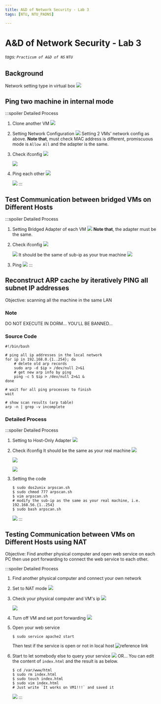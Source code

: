 ```yaml
---
title: A&D of Network Security - Lab 3
tags: [NTU, NTU_PADNS]

---
```


# A&D of Network Security - Lab 3
###### tags: `Practicum of A&D of NS` `NTU`

## Background
Network setting type in virtual box
![](https://i.imgur.com/g2J83Xg.png)


## Ping two machine in internal mode
:::spoiler Detailed Process
1. Clone another VM
![](https://i.imgur.com/vsI7lWa.png)
2. Setting Network Configuration
![](https://i.imgur.com/OqZ9Owm.png)
Setting 2 VMs' network config as above.
**Note that**, must check MAC address is different, promiscuous mode is `Allow All` and the adapter is the same.
3. Check ifconfig
    ![](https://i.imgur.com/91Ab7Cv.png)

    ![](https://i.imgur.com/kyutuue.png)

4. Ping each other
    ![](https://i.imgur.com/BWKJoNX.png)
    
    ![](https://i.imgur.com/TjgV49I.png)
:::

## Test Communication between bridged VMs on Different Hosts
:::spoiler Detailed Process
1. Setting Bridged Adapter of each VM
![](https://i.imgur.com/yhRpgtB.png)
**Note that**, the adapter must be the same.
2. Check ifconfig
    ![](https://i.imgur.com/N518AnH.png)
    
    ![](https://i.imgur.com/Aglx8eC.png)
    It should be the same of sub-ip as your true machine
    ![](https://i.imgur.com/VVDmB30.png)
3. Ping
![](https://i.imgur.com/mKQyTNe.png)
:::

## Reconstruct ARP cache by iteratively PING all subnet IP addresses
Objective: scanning all the machine in the same LAN
### Note
DO NOT EXECUTE IN DORM... YOU'LL BE BANNED...
### Source Code
```bash=
#!/bin/bash

# ping all ip addresses in the local network
for ip in 192.168.0.{1..254}; do
	# delete old arp records
	sudo arp -d $ip > /dev/null 2>&1
	# get new arp info by ping
	ping -c 5 $ip > /dev/null 2>&1 &
done

# wait for all ping processes to finish
wait

# show scan results (arp table)
arp -n | grep -v incomplete
```
### Detailed Process
:::spoiler Detailed Process
1. Setting to Host-Only Adapter
![](https://i.imgur.com/GFJ1uBY.png)
2. Check ifconfig
It should be the same as your real machine
![](https://i.imgur.com/w5y4LvM.png)

    ![](https://i.imgur.com/Mhrs1sl.png)

    ![](https://i.imgur.com/qPj9gry.png)
3. Setting the code
    ```bash=
    $ sudo dos2unix arpscan.sh
    $ sudo chmod 777 arpscan.sh
    $ vim arpscan.sh
    # modify the sub-ip as the same as your real machine, i.e. 192.168.56.{1..254}
    $ sudo bash arpscan.sh
    ```
    ![](https://i.imgur.com/6IJNeYb.png)
:::

## Testing Communication between VMs on Different Hosts using NAT
Objective: Find another physical computer and open web service on each PC then use port forwarding to connect the web service to each other.

:::spoiler Detailed Process
1. Find another physical computer and connect your own network
2. Set to NAT mode
![](https://i.imgur.com/S0DlK7c.png)
3. Check your physical computer and VM's ip
    ![](https://i.imgur.com/TXTh6SE.png)

    ![](https://i.imgur.com/g3eoBft.png)
4. Turn off VM and set port forwarding
![](https://i.imgur.com/bZA3dYz.png)
5. Open your web service
    ```bash!
    $ sudo service apache2 start
    ```
    Then test if the service is open or not in local host
    ![reference link](https://i.imgur.com/qeRdYEw.png)
6. Start to let somebody else to query your service
![](https://i.imgur.com/GHH2pdr.png)
OR...
You can edit the content of `index.html` and the result is as below.
    ```bash!
    $ cd /var/www/html
    $ sudo rm index.html
    $ sudo touch index.html
    $ sudo vim index.html
    # Just write `It works on VM1!!!` and saved it
    ```
    ![](https://i.imgur.com/qsa8cuM.png)
:::